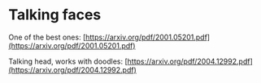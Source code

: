 # Talking faces

One of the best ones: [https://arxiv.org/pdf/2001.05201.pdf](https://arxiv.org/pdf/2001.05201.pdf)



Talking head, works with doodles: [https://arxiv.org/pdf/2004.12992.pdf](https://arxiv.org/pdf/2004.12992.pdf)









